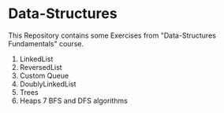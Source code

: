 # Data-Structures

This Repository contains some Exercises from "Data-Structures Fundamentals" course. 

1. LinkedList 
2. ReversedList
3. Custom Queue 
4. DoublyLinkedList
5. Trees 
6. Heaps 
7 BFS and DFS algorithms
